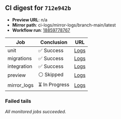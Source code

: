 <!-- AWA-CI-DIGEST -->
## CI digest for `712e942b`

- **Preview URL**: n/a
- **Mirror path**: ci-logs/mirror-logs/branch-main/latest
- **Workflow run**: [18859778767](https://github.com/AlexBomber12/AWA-App/actions/runs/18859778767)

| Job | Conclusion | URL |
| --- | ---------- | --- |
| unit | ✅ Success | [Logs](https://github.com/AlexBomber12/AWA-App/actions/runs/18859778767/job/53815559968) |
| migrations | ✅ Success | [Logs](https://github.com/AlexBomber12/AWA-App/actions/runs/18859778767/job/53815695219) |
| integration | ✅ Success | [Logs](https://github.com/AlexBomber12/AWA-App/actions/runs/18859778767/job/53815695220) |
| preview | ⚪ Skipped | [Logs](https://github.com/AlexBomber12/AWA-App/actions/runs/18859778767/job/53815799580) |
| mirror_logs | ⏳ In Progress | [Logs](https://github.com/AlexBomber12/AWA-App/actions/runs/18859778767/job/53815799426) |

### Failed tails

_All monitored jobs succeeded._
